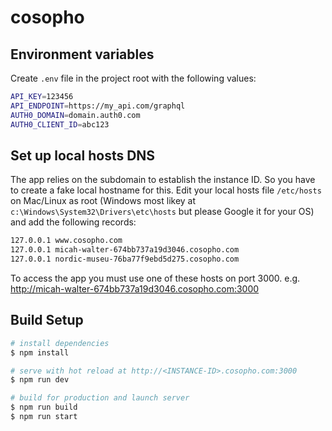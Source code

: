 # cosopho

## Environment variables
Create `.env` file in the project root with the following values:
``` bash
API_KEY=123456
API_ENDPOINT=https://my_api.com/graphql
AUTH0_DOMAIN=domain.auth0.com
AUTH0_CLIENT_ID=abc123
```

## Set up local hosts DNS
The app relies on the subdomain to establish the instance ID. So you have to create a fake local hostname for this.
Edit your local hosts file `/etc/hosts` on Mac/Linux as root (Windows most likey at `c:\Windows\System32\Drivers\etc\hosts` but please Google it for your OS) and add the following records:

``` bash
127.0.0.1 www.cosopho.com
127.0.0.1 micah-walter-674bb737a19d3046.cosopho.com
127.0.0.1 nordic-museu-76ba77f9ebd5d275.cosopho.com
```

To access the app you must use one of these hosts on port 3000. e.g. http://micah-walter-674bb737a19d3046.cosopho.com:3000

## Build Setup

``` bash
# install dependencies
$ npm install

# serve with hot reload at http://<INSTANCE-ID>.cosopho.com:3000
$ npm run dev

# build for production and launch server
$ npm run build
$ npm run start
